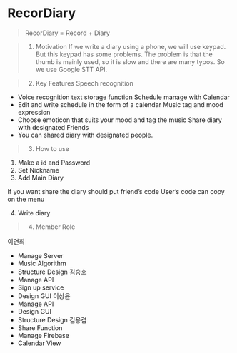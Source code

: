 # RecorDiary
> RecorDiary = Record + Diary

> 1. Motivation
If we write a diary using a phone, we will use keypad. But this keypad has some problems. The problem is that the thumb is mainly used, so it is slow and there are many typos. So we use Google STT API.

> 2. Key Features
Speech recognition
- Voice recognition text storage function
Schedule manage with Calendar
- Edit and write schedule in the form of a calendar
Music tag and mood expression
- Choose emoticon that suits your mood and tag the music
Share diary with designated Friends
- You can shared diary with designated people.

> 3. How to use
1) Make a id and Password
2) Set Nickname
3) Add Main Diary

If you want share the diary should put friend’s code
User’s code can copy on the menu

4) Write diary

> 4. Member Role

이연희
- Manage Server
- Music Algorithm
- Structure Design
김승호
- Manage API
- Sign up service
- Design GUI
이상윤
- Manage API
- Design GUI
- Structure Design
김용겸
- Share Function
- Manage Firebase
- Calendar View
